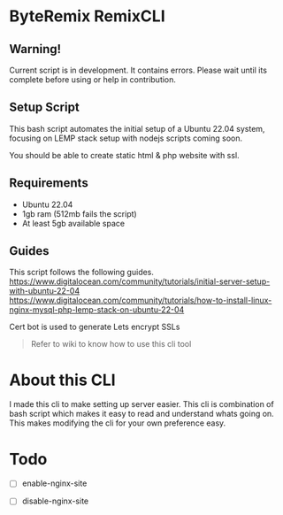 # ByteRemix RemixCLI

## Warning!
Current script is in development. It contains errors. Please wait until its complete before using or help in contribution.

## Setup Script

This bash script automates the initial setup of a Ubuntu 22.04 system, focusing on LEMP stack setup with nodejs scripts coming soon.

You should be able to create static html & php website with ssl.

## Requirements

- Ubuntu 22.04
- 1gb ram (512mb fails the script)
- At least 5gb available space

## Guides
This script follows the following guides. 
https://www.digitalocean.com/community/tutorials/initial-server-setup-with-ubuntu-22-04
https://www.digitalocean.com/community/tutorials/how-to-install-linux-nginx-mysql-php-lemp-stack-on-ubuntu-22-04

Cert bot is used to generate Lets encrypt SSLs

> Refer to wiki to know how to use this cli tool

# About this CLI
I made this cli to make setting up server easier. This cli is combination of bash script which makes it easy to read and understand whats going on. This makes modifying the cli for your own preference easy.

# Todo
- [ ] enable-nginx-site

- [ ] disable-nginx-site
